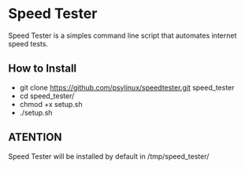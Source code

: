 # Speed Tester
Speed Tester is a simples command line script that automates internet speed tests.

## How to Install
* git clone https://github.com/psylinux/speedtester.git speed_tester
* cd speed_tester/
* chmod +x setup.sh
* ./setup.sh

## ATENTION
Speed Tester will be installed by default in /tmp/speed_tester/
